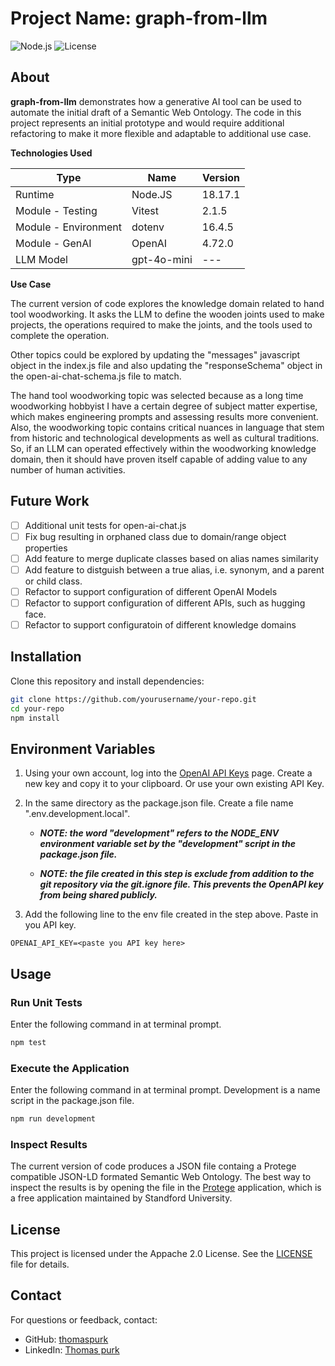 # Project Name: graph-from-llm

![Node.js](https://img.shields.io/badge/Node.js-v18.17.1-green) ![License](https://img.shields.io/badge/license-Apache%202.0-blue)

## About

**graph-from-llm** demonstrates how a generative AI tool can be used to automate the initial draft of a Semantic Web Ontology. The code in this project represents an initial prototype and would require additional refactoring to make it more flexible and adaptable to additional use case.

**Technologies Used**

| Type                 | Name        | Version |
| -------------------- | ----------- | ------- |
| Runtime              | Node.JS     | 18.17.1 |
| Module - Testing     | Vitest      | 2.1.5   |
| Module - Environment | dotenv      | 16.4.5  |
| Module - GenAI       | OpenAI      | 4.72.0  |
| LLM Model            | gpt-4o-mini | ---     |

**Use Case**

The current version of code explores the knowledge domain related to hand tool woodworking. It asks the LLM to define the wooden joints used to make projects, the operations required to make the joints, and the tools used to complete the operation.

Other topics could be explored by updating the "messages" javascript object in the index.js file and also updating the "responseSchema" object in the open-ai-chat-schema.js file to match.

The hand tool woodworking topic was selected because as a long time woodworking hobbyist I have a certain degree of subject matter expertise, which makes engineering prompts and assessing results more convenient. Also, the woodworking topic contains critical nuances in language that stem from historic and technological developments as well as cultural traditions. So, if an LLM can operated effectively within the woodworking knowledge domain, then it should have proven itself capable of adding value to any number of human activities.

## Future Work

- [ ] Additional unit tests for open-ai-chat.js
- [ ] Fix bug resulting in orphaned class due to domain/range object properties
- [ ] Add feature to merge duplicate classes based on alias names similarity
- [ ] Add feature to distguish between a true alias, i.e. synonym, and a parent or child class.
- [ ] Refactor to support configuration of different OpenAI Models
- [ ] Refactor to support configuration of different APIs, such as hugging face.
- [ ] Refactor to support configuratoin of different knowledge domains

## Installation

Clone this repository and install dependencies:

```sh
git clone https://github.com/yourusername/your-repo.git
cd your-repo
npm install
```

## Environment Variables

1. Using your own account, log into the [OpenAI API Keys](https://platform.openai.com/api-keys) page. Create a new key and copy it to your clipboard. Or use your own existing API Key.

2. In the same directory as the package.json file. Create a file name ".env.development.local".

   - **_NOTE: the word "development" refers to the NODE_ENV environment variable set by the "development" script in the package.json file._**

   - **_NOTE: the file created in this step is exclude from addition to the git repository via the git.ignore file. This prevents the OpenAPI key from being shared publicly._**

3. Add the following line to the env file created in the step above. Paste in you API key.

```env
OPENAI_API_KEY=<paste you API key here>
```

## Usage

### Run Unit Tests

Enter the following command in at terminal prompt.

```sh
npm test
```

### Execute the Application

Enter the following command in at terminal prompt. Development is a name script in the package.json file.

```sh
npm run development
```

### Inspect Results

The current version of code produces a JSON file containg a Protege compatible JSON-LD formated Semantic Web Ontology. The best way to inspect the results is by opening the file in the [Protege](https://protege.stanford.edu/) application, which is a free application maintained by Standford University.

## License

This project is licensed under the Appache 2.0 License. See the [LICENSE](LICENSE) file for details.

## Contact

For questions or feedback, contact:

- GitHub: [thomaspurk](https://github.com/thomaspurk)
- LinkedIn: [Thomas purk](https://linkedin.com/in/thomaspurk)
